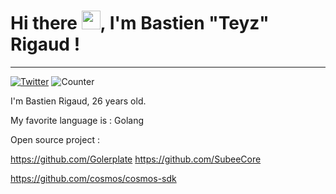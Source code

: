 # Hi there <img src="https://raw.githubusercontent.com/MartinHeinz/MartinHeinz/master/wave.gif" width="30px">, I'm Bastien "Teyz" Rigaud ! 
---
[![Twitter](https://img.shields.io/twitter/follow/FrTeyz?style=social)](https://twitter.com/bastienrgd) ![Counter](https://komarev.com/ghpvc/?username=Teyz)

I'm Bastien Rigaud, 26 years old.

My favorite language is : Golang

Open source project : 

https://github.com/Golerplate
https://github.com/SubeeCore

https://github.com/cosmos/cosmos-sdk
